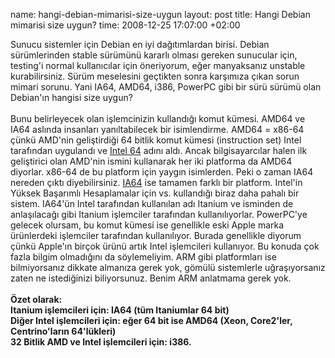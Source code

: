 name: hangi-debian-mimarisi-size-uygun
layout: post
title: Hangi Debian mimarisi size uygun?
time: 2008-12-25 17:07:00 +02:00

Sunucu sistemler için Debian en iyi dağıtımlardan birisi. Debian sürümlerinden stable sürümünü kararlı olması gereken sunucular için, testing'i normal kullanıcılar için öneriyorum, eğer manyaksanız unstable kurabilirsiniz. Sürüm meselesini geçtikten sonra karşımıza çıkan sorun mimari sorunu. Yani IA64, AMD64, i386, PowerPC gibi bir sürü sürümü olan Debian'ın hangisi size uygun?<br /><br />Bunu belirleyecek olan işlemcinizin kullandığı komut kümesi. AMD64 ve IA64 aslında insanları yanıltabilecek bir isimlendirme. AMD64 = x86-64 çünkü AMD'nin geliştirdiği 64 bitlik komut kümesi (instruction set) Intel tarafından uygulandı ve <a href="http://www.intel.com/technology/intel64/">Intel 64</a> adını aldı. Ancak bilgisayarcılar halen ilk geliştirici olan AMD'nin ismini kullanarak her iki platforma da AMD64 diyorlar. x86-64 de bu platform için yaygın isimlerden. Peki o zaman IA64 nereden çıktı diyebilirsiniz. <a href="http://www.intel.com/design/archives/processors/itanium/">IA64</a> ise tamamen farklı bir platform. Intel'in Yüksek Başarımlı Hesaplamalar için vs. kullandığı biraz daha pahalı bir sistem. IA64'ün Intel tarafından kullanılan adı Itanium ve isminden de anlaşılacağı gibi Itanium işlemciler tarafından kullanılıyorlar. PowerPC'ye gelecek olursam, bu komut kümesi ise genellikle eski Apple marka ürünlerdeki işlemciler tarafından kullanılıyor. Burada genellikle diyorum çünkü Apple'ın birçok ürünü artık Intel işlemcileri kullanıyor. Bu konuda çok fazla bilgim olmadığını da söylemeliyim. ARM gibi platformları ise bilmiyorsanız dikkate almanıza gerek yok, gömülü sistemlerle uğraşıyorsanız zaten ne istediğinizi biliyorsunuz. Benim ARM anlatmama gerek yok.<br /><br /><span style="font-weight: bold;">Özet olarak:</span><br /><span style="font-weight: bold;">Itanium işlemcileri için: IA64 (tüm Itaniumlar 64 bit)</span><br /><span style="font-weight: bold;">Diğer Intel işlemcileri için: eğer 64 bit ise AMD64 (Xeon, Core2'ler, Centrino'ların 64'lükleri)</span><br /><span style="font-weight: bold;">32 Bitlik AMD ve Intel işlemcileri için: i386.</span>
